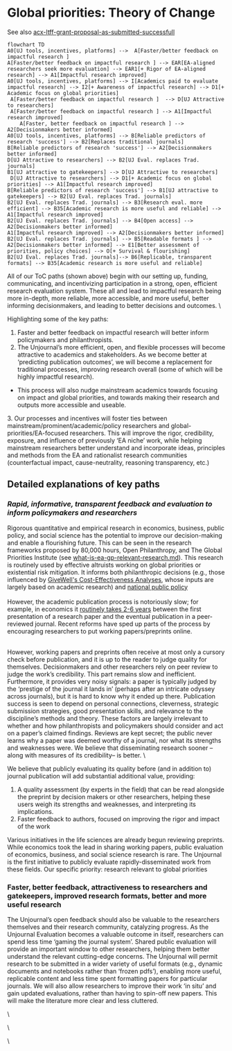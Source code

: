 # Global priorities: Theory of Change

See also [acx-ltff-grant-proposal-as-submitted-successfull](../grants-and-proposals/acx-ltff-grant-proposal-as-submitted-successfull/ "mention")

```mermaid
flowchart TD
A0[UJ tools, incentives, platforms] -->  A[Faster/better feedback on impactful research ] 
A[Faster/better feedback on impactful research ] --> EAR[EA-aligned researchers seek more evaluation] --> EAR1[+ Rigor of EA-aligned research] --> A1[Impactful research improved]
A0[UJ tools, incentives, platforms] --> I[Academics paid to evaluate impactful research] --> I2[+ Awareness of impactful research] --> D1[+ Academic focus on global priorities] 
 A[Faster/better feedback on impactful research ]  --> D[UJ Attractive to researchers]
 A[Faster/better feedback on impactful research ] --> A1[Impactful research improved] 
    A[Faster, better feedback on impactful research ] --> A2[Decisionmakers better informed]
A0[UJ tools, incentives, platforms] --> B[Reliable predictors of research 'success'] --> B2[Replaces traditional journals] 
B[Reliable predictors of research 'success'] --> A2[Decisionmakers better informed]
D[UJ Attractive to researchers] --> B2[UJ Eval. replaces Trad. journals] 
B1[UJ attractive to gatekeepers] --> D[UJ Attractive to researchers]
 D[UJ Attractive to researchers] --> D1[+ Academic focus on global priorities] --> A1[Impactful research improved]
B[Reliable predictors of research 'success'] --> B1[UJ attractive to gatekeepers] --> B2[UJ Eval. replaces Trad. journals] 
B2[UJ Eval. replaces Trad. journals] --> B3[Research eval. more efficient] --> B35[Academic research is more useful and reliable] --> A1[Impactful research improved]
B2[UJ Eval. replaces Trad. journals] --> B4[Open access] --> A2[Decisionmakers better informed]
A1[Impactful research improved] --> A2[Decisionmakers better informed]
B2[UJ Eval. replaces Trad. journals] --> B5[Readable formats ] --> A2[Decisionmakers better informed] --> E1[Better assessment of priorities, policy choices] --> O[+ Survival & flourishing]
B2[UJ Eval. replaces Trad. journals]--> B6[Replicable, transparent formats] --> B35[Academic research is more useful and reliable]
```



All of our ToC paths (shown above) begin with our setting up, funding, communicating, and incentivizing participation in a strong, open, efficient research evaluation system. These all and lead to impactful research being more in-depth, more reliable, more accessible, and more useful, better informing decisionmakers, and leading to better decisions and outcomes.   \


Highlighting some of the key paths:

1. Faster and better feedback on impactful research will better inform policymakers and philanthropists.
2. The Unjournal’s more efficient, open, and flexible processes will become attractive to academics and stakeholders. As we become better at ‘predicting publication outcomes’, we will become a replacement for traditional processes,  improving research overall (some of which will be highly impactful research).&#x20;

* This process will also nudge mainstream academics towards focusing on impact and global priorities, and towards making their research and outputs more accessible and useable.&#x20;

3\. Our processes and incentives will foster ties between mainstream/prominent/academic/policy researchers and global-priorities/EA-focused researchers. This will improve the rigor, credibility, exposure, and influence of previously ‘EA niche’ work, while helping mainstream researchers better understand and incorporate ideas, principles and methods from the EA and rationalist research communities (counterfactual impact, cause-neutrality, reasoning transparency, etc.)&#x20;



## Detailed explanations of key paths

### _Rapid, informative, transparent feedback and evaluation to inform policymakers and researchers_

Rigorous quantitative and empirical research in economics, business, public policy, and social science has the potential to improve our decision-making and enable a flourishing future. This can be seen in the research frameworks proposed by 80,000 hours, Open Philanthropy, and The Global Priorities Institute (see [what-is-ea-gp-relevant-research.md](../the-field-and-ea-gp-research/what-is-ea-gp-relevant-research.md "mention")). This research is routinely used by effective altruists working on global priorities or existential risk mitigation. It informs both philanthropic decisions (e.g., those influenced by [GiveWell's Cost-Effectiveness Analyses](https://www.givewell.org/how-we-work/our-criteria/cost-effectiveness/cost-effectiveness-models), whose inputs are largely based on academic research) and [national public policy](https://academic.oup.com/ser/article/12/4/779/1653602)\
\
However, the academic publication process is notoriously slow; for example, in economics it [routinely takes 2-6 years](https://www.nber.org/papers/w29147) between the first presentation of a research paper and the eventual publication in a peer-reviewed journal. Recent reforms have sped up parts of the process  by encouraging researchers to put working papers/preprints online. &#x20;

\
However, working papers and preprints often receive at most only a cursory check before publication, and it is up to the reader to judge quality for themselves.  Decisionmakers and other researchers rely on peer review to judge the work’s credibility. This part remains slow and inefficient. Furthermore, it provides very noisy signals: a paper is typically judged by the ‘prestige of the journal it lands in’ (perhaps after an intricate odyssey across journals), but it is hard to know why it ended up there. Publication success is seen to depend on personal connections, cleverness, strategic submission strategies, good presentation skills, and relevance to the discipline’s methods and theory. These factors are largely irrelevant to whether and how philanthropists and policymakers should consider and act on a paper’s claimed findings.  Reviews are kept secret; the public never learns why a paper was deemed worthy of a journal, nor what its strengths and weaknesses were.  We believe that disseminating research sooner  – along with measures of its credibility– is better. \


We believe that publicly evaluating its quality before (and in addition to) journal publication will add substantial additional value, providing:&#x20;

1. A quality assessment (by experts in the field) that can be read alongside the preprint by decision makers or other researchers, helping these users weigh its strengths and weaknesses, and interpreting its implications.
2. Faster feedback to authors, focused on improving the rigor and impact of the work&#x20;

Various initiatives in the life sciences are already begun reviewing preprints. While economics  took the lead in sharing working papers, public evaluation of economics, business,  and social science research is rare. The Unjournal is the first initiative to publicly evaluate rapidly-disseminated work from these fields. Our specific priority: research relevant to global priorities



### Faster, better feedback, attractiveness to researchers and gatekeepers, improved research formats, better and more useful research

The Unjournal’s open feedback should also be valuable to the researchers themselves and their research community, catalyzing progress. As the Unjournal Evaluation becomes a valuable outcome in itself, researchers can spend less time ‘gaming the journal system’. Shared public evaluation will provide an important window to other researchers, helping them better understand the relevant cutting-edge concerns. The Unjournal will permit research to be submitted in a wider variety of useful formats (e.g., dynamic documents and notebooks rather than ‘frozen pdfs’), enabling more useful, replicable content and less time spent formatting papers for particular journals. We will also allow researchers to improve their work ‘in situ’ and gain updated evaluations, rather than having to spin-off new papers. This will make the literature more clear and less cluttered.

\


\


\
